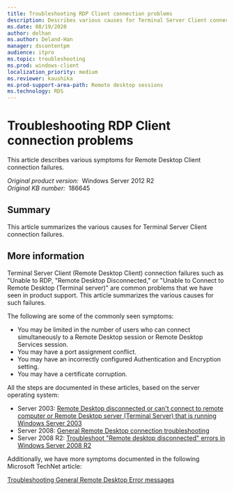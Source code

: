 ```yaml
---
title: Troubleshooting RDP Client connection problems
description: Describes various causes for Terminal Server Client connection failures.
ms.date: 08/19/2020
author: delhan
ms.author: Deland-Han
manager: dscontentpm
audience: itpro
ms.topic: troubleshooting
ms.prod: windows-client
localization_priority: medium
ms.reviewer: kaushika
ms.prod-support-area-path: Remote desktop sessions
ms.technology: RDS
---
```

# Troubleshooting RDP Client connection problems

This article describes various symptoms for Remote Desktop Client connection failures.

_Original product version:_ &nbsp;Windows Server 2012 R2  
_Original KB number:_ &nbsp;186645

## Summary

This article summarizes the various causes for Terminal Server Client connection failures.

## More information

Terminal Server Client (Remote Desktop Client) connection failures such as "Unable to RDP, "Remote Desktop Disconnected," or "Unable to Connect to Remote Desktop (Terminal server)" are common problems that we have seen in product support. This article summarizes the various causes for such failures.

The following are some of the commonly seen symptoms:

- You may be limited in the number of users who can connect simultaneously to a Remote Desktop session or Remote Desktop Services session.
- You may have a port assignment conflict.
- You may have an incorrectly configured Authentication and Encryption setting.
- You may have a certificate corruption.

All the steps are documented in these articles, based on the server operating system:

- Server 2003: [Remote Desktop disconnected or can't connect to remote computer or Remote Desktop server (Terminal Server) that is running Windows Server 2003](https://support.microsoft.com/help/2477023) 
- Server 2008: [General Remote Desktop connection troubleshooting](https://support.microsoft.com/help/2477133) 
- Server 2008 R2: [Troubleshoot "Remote desktop disconnected" errors in Windows Server 2008 R2](https://support.microsoft.com/help/2477176) 

Additionally, we have more symptoms documented in the following Microsoft TechNet article: 

[Troubleshooting General Remote Desktop Error messages](https://technet.microsoft.com/library/cc780927%28ws.10%29.aspx)
